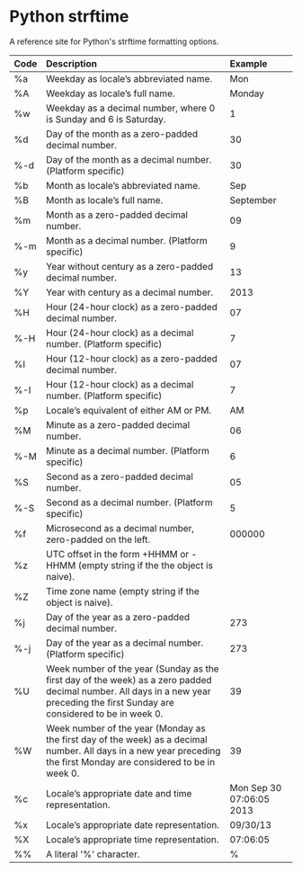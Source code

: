 # Python strftime
A reference site for Python's strftime formatting options.

| Code | Description | Example |
|:-----|:------------|:--------|
| %a   | Weekday as locale’s abbreviated name. | Mon |
| %A | Weekday as locale’s full name. | Monday |
| %w | Weekday as a decimal number, where 0 is Sunday and 6 is Saturday. | 1 |
| %d | Day of the month as a zero-padded decimal number. | 30 |
| %-d | Day of the month as a decimal number. (Platform specific) | 30 |
| %b | Month as locale’s abbreviated name. | Sep |
| %B | Month as locale’s full name. | September |
| %m | Month as a zero-padded decimal number. | 09 |
| %-m | Month as a decimal number. (Platform specific) | 9 |
| %y | Year without century as a zero-padded decimal number. | 13 |
| %Y | Year with century as a decimal number. | 2013 |
| %H | Hour (24-hour clock) as a zero-padded decimal number. | 07 |
| %-H | Hour (24-hour clock) as a decimal number. (Platform specific) | 7 |
| %I | Hour (12-hour clock) as a zero-padded decimal number. | 07 |
| %-I | Hour (12-hour clock) as a decimal number. (Platform specific) | 7 |
| %p | Locale’s equivalent of either AM or PM. | AM |
| %M | Minute as a zero-padded decimal number. | 06 |
| %-M | Minute as a decimal number. (Platform specific) | 6 |
| %S | Second as a zero-padded decimal number. | 05 |
| %-S | Second as a decimal number. (Platform specific) | 5 |
| %f | Microsecond as a decimal number, zero-padded on the left. | 000000 |
| %z | UTC offset in the form +HHMM or -HHMM (empty string if the the object is naive). | |
| %Z | Time zone name (empty string if the object is naive). | |
| %j | Day of the year as a zero-padded decimal number. | 273 |
| %-j | Day of the year as a decimal number. (Platform specific) | 273 |
| %U | Week number of the year (Sunday as the first day of the week) as a zero padded decimal number. All days in a new year preceding the first Sunday are considered to be in week 0. | 39 |
| %W | Week number of the year (Monday as the first day of the week) as a decimal number. All days in a new year preceding the first Monday are considered to be in week 0. | 39 |
| %c | Locale’s appropriate date and time representation. | Mon Sep 30 07:06:05 2013 |
| %x | Locale’s appropriate date representation. | 09/30/13 |
| %X | Locale’s appropriate time representation. | 07:06:05 |
| %% | A literal '%' character. | % |
